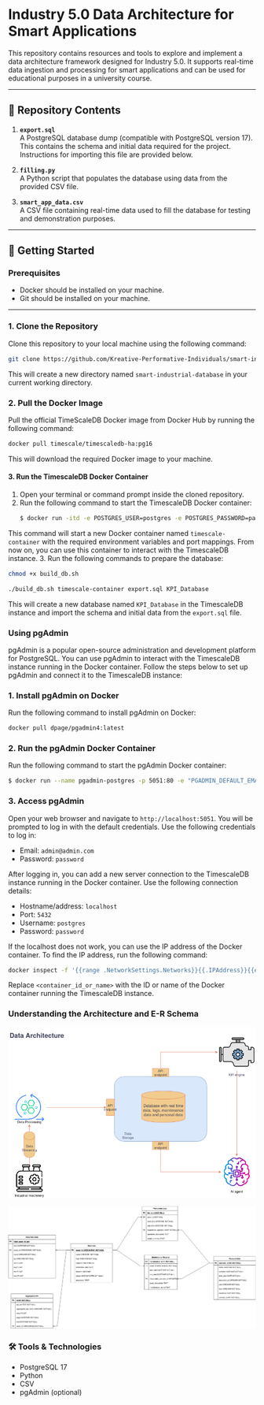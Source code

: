 # Industry 5.0 Data Architecture for Smart Applications

This repository contains resources and tools to explore and implement a data architecture framework designed for Industry 5.0. It supports real-time data ingestion and processing for smart applications and can be used for educational purposes in a university course.

---

## 📁 Repository Contents

1. **`export.sql`**  
   A PostgreSQL database dump (compatible with PostgreSQL version 17). This contains the schema and initial data required for the project. Instructions for importing this file are provided below.

2. **`filling.py`**  
   A Python script that populates the database using data from the provided CSV file.

3. **`smart_app_data.csv`**  
   A CSV file containing real-time data used to fill the database for testing and demonstration purposes.

---

## 🚀 Getting Started

### Prerequisites
- Docker should be installed on your machine.
- Git should be installed on your machine.
---

### 1. Clone the Repository
Clone this repository to your local machine using the following command:
```bash
git clone https://github.com/Kreative-Performative-Individuals/smart-industrial-database
```
This will create a new directory named `smart-industrial-database` in your current working directory.
### 2. Pull the Docker Image
Pull the official TimeScaleDB Docker image from Docker Hub by running the following command:
```bash
docker pull timescale/timescaledb-ha:pg16
```
This will download the required Docker image to your machine.

#### 3. Run the TimescaleDB Docker Container
1. Open your terminal or command prompt inside the cloned repository.
2. Run the following command to start the TimescaleDB Docker container:
   ```bash
   $ docker run -itd -e POSTGRES_USER=postgres -e POSTGRES_PASSWORD=password -p 5432:5432 -v ./data:/var/lib/postgresql/data --name timescale-container timescale/timescaledb-ha:pg16
   ```
This command will start a new Docker container named `timescale-container` with the required environment variables and port mappings. From now on, you can use this container to interact with the TimescaleDB instance.
3. Run the following commands to prepare the database:
   ```bash
   chmod +x build_db.sh
   ```
   ```bash
   ./build_db.sh timescale-container export.sql KPI_Database
   ```
This will create a new database named `KPI_Database` in the TimescaleDB instance and import the schema and initial data from the `export.sql` file.

### Using pgAdmin
pgAdmin is a popular open-source administration and development platform for PostgreSQL. You can use pgAdmin to interact with the TimescaleDB instance running in the Docker container. Follow the steps below to set up pgAdmin and connect it to the TimescaleDB instance:
### 1. Install pgAdmin on Docker
Run the following command to install pgAdmin on Docker:
```bash
docker pull dpage/pgadmin4:latest
```
### 2. Run the pgAdmin Docker Container
Run the following command to start the pgAdmin Docker container:
```bash
$ docker run --name pgadmin-postgres -p 5051:80 -e "PGADMIN_DEFAULT_EMAIL=admin@admin.com" -e "PGADMIN_DEFAULT_PASSWORD=password" -d dpage/pgadmin4
```

### 3. Access pgAdmin
Open your web browser and navigate to `http://localhost:5051`. You will be prompted to log in with the default credentials. Use the following credentials to log in:
- Email: `admin@admin.com`
- Password: `password`

After logging in, you can add a new server connection to the TimescaleDB instance running in the Docker container. Use the following connection details:
- Hostname/address: `localhost`
- Port: `5432`
- Username: `postgres`
- Password: `password`

If the localhost does not work, you can use the IP address of the Docker container. To find the IP address, run the following command:
```bash
docker inspect -f '{{range .NetworkSettings.Networks}}{{.IPAddress}}{{end}}' <container_id_or_name>
```
Replace `<container_id_or_name>` with the ID or name of the Docker container running the TimescaleDB instance.
### Understanding the Architecture and E-R Schema

![The following architecture Diagram shows the overall design of the Industry 5.0 data architecture, including real-time data flows and processing pipelines.](images/architecture_diagram.png)

![The following E-R Diagram Illustrates the relationships between entities in the database.](images/er_schema.png)

### 🛠️ Tools & Technologies

- PostgreSQL 17
- Python
- CSV
- pgAdmin (optional)

